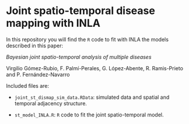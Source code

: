# Joint spatio-temporal disease mapping with INLA

In this repository you will find the `R` code to fit with INLA the models
described in this paper:

*Bayesian joint spatio-temporal analysis of multiple diseases*

Virgilio Gómez-Rubio, F. Palmí-Perales, G. López-Abente, R. Ramis-Prieto and
P. Fernández-Navarro

Included files are:

* `joint_st_dismap_sim_data.RData`: simulated data and spatial and temporal adjacency structure.

* `st_model_INLA.R`: `R` code to fit the joint spatio-temporal model.

